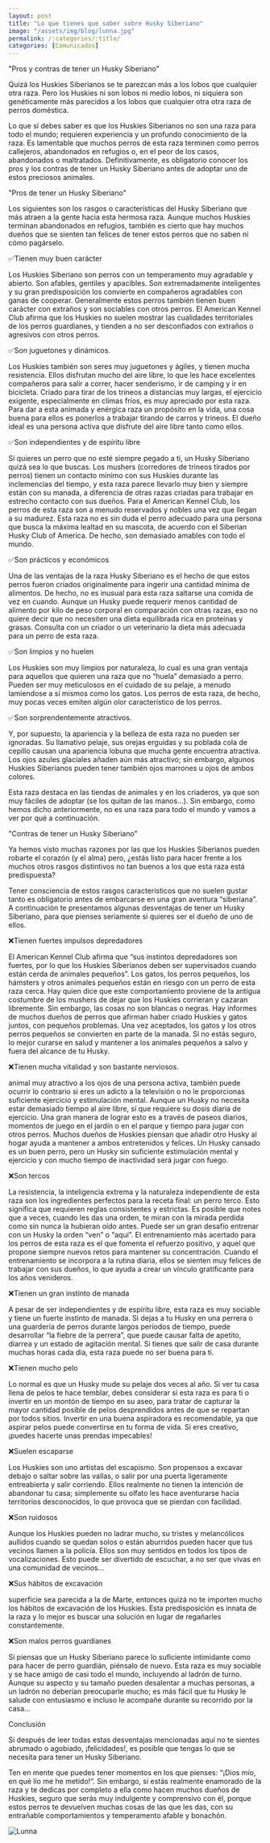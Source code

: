 ```yaml
---
layout: post
title: "Lo que tienes que saber sobre Husky Siberiano"
image: "/assets/img/blog/lunna.jpg"
permalink: /:categories/:title/
categories: [Comunicados]
---
```



"Pros y contras de tener un Husky Siberiano"

Quizá los Huskies Siberianos se te parezcan más a los lobos que cualquier otra raza. Pero los Huskies ni son lobos ni medio lobos, ni siquiera son genéticamente más parecidos a los lobos que cualquier otra otra raza de perros doméstica.

Lo que sí debes saber es que los Huskies Siberianos no son una raza para todo el mundo; requieren experiencia y un profundo conocimiento de la raza. Es lamentable que muchos perros de esta raza terminen como perros callejeros, abandonados en refugios o, en el peor de los casos, abandonados o maltratados. Definitivamente, es obligatorio conocer los pros y los contras de tener un Husky Siberiano antes de adoptar uno de estos preciosos animales.

"Pros de tener un Husky Siberiano"

Los siguientes son los rasgos o características del Husky Siberiano que más atraen a la gente hacia esta hermosa raza. Aunque muchos Huskies terminan abandonados en refugios, también es cierto que hay muchos dueños que se sienten tan felices de tener estos perros que no saben ni cómo pagárselo.

✅Tienen muy buen carácter

Los Huskies Siberiano son perros con un temperamento muy agradable y abierto. Son afables, gentiles y apacibles. Son extremadamente inteligentes y su gran predisposición los convierte en compañeros agradables con ganas de cooperar. Generalmente estos perros también tienen buen carácter con extraños y son sociables con otros perros. El American Kennel Club afirma que los Huskies no suelen mostrar las cualidades territoriales de los perros guardianes, y tienden a no ser desconfiados con extraños o agresivos con otros perros.

✅Son juguetones y dinámicos.

Los Huskies también son seres muy juguetones y ágiles, y tienen mucha resistencia. Ellos disfrutan mucho del aire libre, lo que les hace excelentes compañeros para salir a correr, hacer senderismo, ir de camping y ir en bicicleta. Criado para tirar de los trineos a distancias muy largas, el ejercicio exigente, especialmente en climas fríos, es muy apreciado por esta raza. Para dar a esta animada y enérgica raza un propósito en la vida, una cosa buena para ellos es ponerlos a trabajar tirando de carros y trineos. El dueño ideal es una persona activa que disfrute del aire libre tanto como ellos.

✅Son independientes y de espíritu libre

Si quieres un perro que no esté siempre pegado a ti, un Husky Siberiano quizá sea lo que buscas. Los mushers (corredores de trineos tirados por perros) tienen un contacto mínimo con sus Huskies durante las inclemencias del tiempo, y esta raza parece llevarlo muy bien y siempre están con su manada, a diferencia de otras razas criadas para trabajar en estrecho contacto con sus dueños. Para el American Kennel Club, los perros de esta raza son a menudo reservados y nobles una vez que llegan a su madurez. Esta raza no es sin duda el perro adecuado para una persona que busca la máxima lealtad en su mascota, de acuerdo con el Siberian Husky Club of America. De hecho, son demasiado amables con todo el mundo.

✅Son prácticos y económicos 

Una de las ventajas de la raza Husky Siberiano es el hecho de que estos perros fueron criados originalmente para ingerir una cantidad mínima de alimentos. De hecho, no es inusual para esta raza saltarse una comida de vez en cuando. Aunque un Husky puede requerir menos cantidad de alimento por kilo de peso corporal en comparación con otras razas, eso no quiere decir que no necesiten una dieta equilibrada rica en proteínas y grasas. Consulta con un criador o un veterinario la dieta más adecuada para un perro de esta raza.

✅Son limpios y no huelen

Los Huskies son muy limpios por naturaleza, lo cual es una gran ventaja para aquellos que quieren una raza que no “huela” demasiado a perro. Pueden ser muy meticulosos en el cuidado de su pelaje, a menudo lamiendose a sí mismos como los gatos. Los perros de esta raza, de hecho, muy pocas veces emiten algún olor característico de los perros.

✅Son sorprendentemente atractivos.

Y, por supuesto, la apariencia y la belleza de esta raza no pueden ser ignoradas. Su llamativo pelaje, sus orejas erguidas y su poblada cola de cepillo causan una apariencia lobuna que mucha gente encuentra atractiva. Los ojos azules glaciales añaden aún más atractivo; sin embargo, algunos Huskies Siberianos pueden tener también ojos marrones u ojos de ambos colores.

Esta raza destaca en las tiendas de animales y en los criaderos, ya que son muy fáciles de adoptar (se los quitan de las manos…). Sin embargo, como hemos dicho anteriormente, no es una raza para todo el mundo y vamos a ver por qué a continuación.

"Contras de tener un Husky Siberiano"

Ya hemos visto muchas razones por las que los Huskies Siberianos pueden robarte el corazón (y el alma) pero, ¿estás listo para hacer frente a los muchos otros rasgos distintivos no tan buenos a los que esta raza está predispuesta?

Tener consciencia de estos rasgos característicos que no suelen gustar tanto es obligatorio antes de embarcarse en una gran aventura “siberiana”. A continuación te presentamos algunas desventajas de tener un Husky Siberiano, para que pienses seriamente si quieres ser el dueño de uno de ellos.

❌Tienen fuertes impulsos depredadores

El American Kennel Club afirma que “sus instintos depredadores son fuertes, por lo que los Huskies Siberianos deben ser supervisados cuando están cerda de animales pequeños”. Los gatos, los perros pequeños, los hámsters y otros animales pequeños están en riesgo con un perro de esta raza cerca. Hay quien dice que este comportamiento proviene de la antigua costumbre de los mushers de dejar que los Huskies corrieran y cazaran libremente. Sin embargo, las cosas no son blancas o negras. Hay informes de muchos dueños de perros que afirman haber criado Huskies y gatos juntos, con pequeños problemas. Una vez aceptados, los gatos y los otros perros pequeños se convierten en parte de la manada. Si no estás seguro, lo mejor curarse en salud y mantener a los animales pequeños a salvo y fuera del alcance de tu Husky.

❌Tienen mucha vitalidad y son bastante nerviosos.

animal muy atractivo a los ojos de una persona activa, también puede ocurrir lo contrario si eres un adicto a la televisión o no le proporcionas suficiente ejercicio y estimulación mental. Aunque un Husky no necesita estar demasiado tiempo al aire libre, sí que requiere su dosis diaria de ejercicio. Una gran manera de lograr esto es a través de paseos diarios, momentos de juego en el jardín o en el parque y tiempo para jugar con otros perros. Muchos dueños de Huskies piensan que añadir otro Husky al hogar ayuda a mantener a ambos entretenidos y felices. Un Husky cansado es un buen perro, pero un Husky sin suficiente estimulación mental y ejercicio y con mucho tiempo de inactividad será jugar con fuego.

❌Son tercos

La resistencia, la inteligencia extrema y la naturaleza independiente de esta raza son los ingredientes perfectos para la receta final: un perro terco. Esto significa que requieren reglas consistentes y estrictas. Es posible que notes que a veces, cuando les das una orden, te miran con la mirada perdida como sin nunca la hubieran oído antes. Puede ser un gran desafío entrenar con un Husky la orden “ven” o “aquí”. El entrenamiento más acertado para los perros de esta raza es el que fomenta el refuerzo positivo, y aquel que propone siempre nuevos retos para mantener su concentración. Cuando el entrenamiento se incorpora a la rutina diaria, ellos se sienten muy felices de trabajar con sus dueños, lo que ayuda a crear un vínculo gratificante para los años venideros.

❌Tienen un gran instinto de manada

A pesar de ser independientes y de espíritu libre, esta raza es muy sociable y tiene un fuerte instinto de manada. Si dejas a tu Husky en una perrera o una guardería de perros durante largos períodos de tiempo, puede desarrollar “la fiebre de la perrera”, que puede causar falta de apetito, diarrea y un estado de agitación mental. Si tienes que salir de casa durante muchas horas cada día, esta raza puede no ser buena para ti.

❌Tienen mucho pelo

Lo normal es que un Husky mude su pelaje dos veces al año. Si ver tu casa llena de pelos te hace temblar, debes considerar si esta raza es para ti o invertir en un montón de tiempo en su aseo, para tratar de capturar la mayor cantidad posible de pelos desprendidos antes de que se repartan por todos sitios. Invertir en una buena aspiradora es recomendable, ya que aspirar pelos puede convertirse en tu forma de vida. Si eres creativo, ¡puedes hacerte unas prendas impecables!

❌Suelen escaparse

Los Huskies son uno artistas del escapismo. Son propensos a excavar debajo o saltar sobre las vallas, o salir por una puerta ligeramente entreabierta y salir corriendo. Ellos realmente no tienen la intención de abandonar tu casa; simplemente su olfato les hace aventurarse hacia territorios desconocidos, lo que provoca que se pierdan con facilidad.

❌Son ruidosos

Aunque los Huskies pueden no ladrar mucho, su tristes y melancólicos aullidos cuando se quedan solos o están aburridos pueden hacer que tus vecinos llamen a la policía. Ellos son muy sentidos en todos los tipos de vocalizaciones. Esto puede ser divertido de escuchar, a no ser que vivas en una comunidad de vecinos…

❌Sus hábitos de excavación

superficie sea parecida a la de Marte, entonces quizá no te importen mucho los hábitos de excavación de los Huskies. Esta predisposición es innata de la raza y lo mejor es buscar una solución en lugar de regañarles constantemente.

❌Son malos perros guardianes

Si piensas que un Husky Siberiano parece lo suficiente intimidante como para hacer de perro guardián, piénsalo de nuevo. Esta raza es muy sociable y se hace amigo de casi todo el mundo, incluyendo al ladrón de turno. Aunque su aspecto y su tamaño pueden desalentar a muchas personas, a un ladrón no deberían preocuparle mucho; es más fácil que tu Husky le salude con entusiasmo e incluso le acompañe durante su recorrido por la casa…

Conclusión

Si después de leer todas estas desventajas mencionadas aquí no te sientes abrumado o agobiado, ¡felicidades!, es posible que tengas lo que se necesita para tener un Husky Siberiano.

Ten en mente que puedes tener momentos en los que pienses: “¡Dios mío, en qué lío me he metido!“. Sin embargo, si estás realmente enamorado de la raza y te dedicas por completo a ella como hacen muchos dueños de Huskies, seguro que serás muy indulgente y comprensivo con él, porque estos perros te devuelven muchas cosas de las que les das,  con su entrañable comportamientos y temperamento afable y bonachón.

<img src="/assets/img/blog/lunna.jpg" class="img-fluid" alt="Lunna">